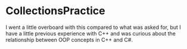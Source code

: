 # CollectionsPractice

I went a little overboard with this compared to what was asked for, but I have a little previous experience with C++ and was curious about the relationship between OOP concepts in C++ and C#.
